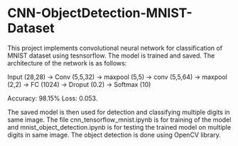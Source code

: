 # CNN-ObjectDetection-MNIST-Dataset

This project implements convolutional neural network for classification of MNIST dataset using tesnsorflow. The model is trained and saved. The architecture of the network is as follows:

Input (28,28) -> Conv (5,5,32) -> maxpool (5,5) -> conv (5,5,64) -> maxpool (2,2) -> FC (1024) -> Droput (0.2) -> Softmax (10)

Accuracy: 98.15% Loss: 0.053.

The saved model is then used for detection and classifying multiple digits in same image. 
The file cnn_tensorflow_mnist.ipynb is for training of the model and mnist_object_detection.ipynb is for testing the trained model on multiple digits in same image. The object detection is done using OpenCV library.
